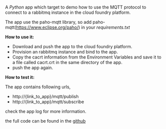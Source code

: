 A *Python* app which target to demo how to use the MQTT protocol to connect to a rabbitmq instance in the cloud foundry platform.

The app use the paho-mqtt library, so add paho-mqtt(https://www.eclipse.org/paho/) in your *requirements.txt*

**How to use it:**

- Download and push the app to the cloud foundry platform.
- Provision an rabbitmq instance and bind to the app.
- Copy the cacrt information from the Environment Variables and save it to a file called cacrt.crt in the same directory of the app.
- push the app again.

**How to test it:**

The app contains following urls,

- http://{link_to_app}/mqtt/publish 
- http://{link_to_app}/mqtt/subscribe 

check the app log for more information.
 

the full code can be found in the [github](https://github.com/diaolanshan/python-rabbitmq-cf/tree/master/python-mqtt-rabbitmq-cf)